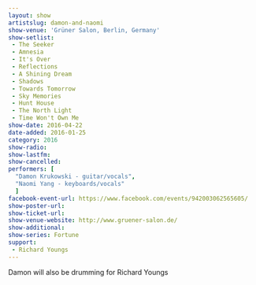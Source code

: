 ```yaml
---
layout: show
artistslug: damon-and-naomi
show-venue: 'Grüner Salon, Berlin, Germany'
show-setlist:
 - The Seeker
 - Amnesia
 - It's Over
 - Reflections
 - A Shining Dream
 - Shadows
 - Towards Tomorrow
 - Sky Memories
 - Hunt House
 - The North Light
 - Time Won't Own Me
show-date: 2016-04-22
date-added: 2016-01-25
category: 2016
show-radio: 
show-lastfm: 
show-cancelled: 
performers: [
  "Damon Krukowski - guitar/vocals",
  "Naomi Yang - keyboards/vocals"
  ]
facebook-event-url: https://www.facebook.com/events/942003062565605/
show-poster-url: 
show-ticket-url: 
show-venue-website: http://www.gruener-salon.de/
show-additional: 
show-series: Fortune
support:
 - Richard Youngs
---
```

Damon will also be drumming for Richard Youngs
